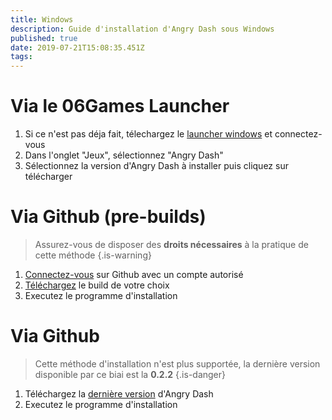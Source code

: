 ```yaml
---
title: Windows
description: Guide d'installation d'Angry Dash sous Windows
published: true
date: 2019-07-21T15:08:35.451Z
tags: 
---
```


# Via le 06Games Launcher
1. Si ce n'est pas déja fait, télechargez le [launcher windows](https://06games.ddns.net/Projects/App/06Games%20Launcher/down.php) et connectez-vous
2. Dans l'onglet "Jeux", sélectionnez "Angry Dash"
3. Sélectionnez la version d'Angry Dash à installer puis cliquez sur télécharger

# Via Github (pre-builds)
> Assurez-vous de disposer des **droits nécessaires** à la pratique de cette méthode
{.is-warning}

1. [Connectez-vous](https://github.com/login) sur Github avec un compte autorisé
2. [Téléchargez](https://github.com/06Games/Angry_Dash/releases) le build de votre choix
3. Executez le programme d'installation

# Via Github
> Cette méthode d'installation n'est plus supportée, la dernière version disponible par ce biai est la **0.2.2**
{.is-danger}

1. Téléchargez la [dernière version](https://github.com/06-Games/Angry-Dash/releases/latest) d'Angry Dash
2. Executez le programme d'installation